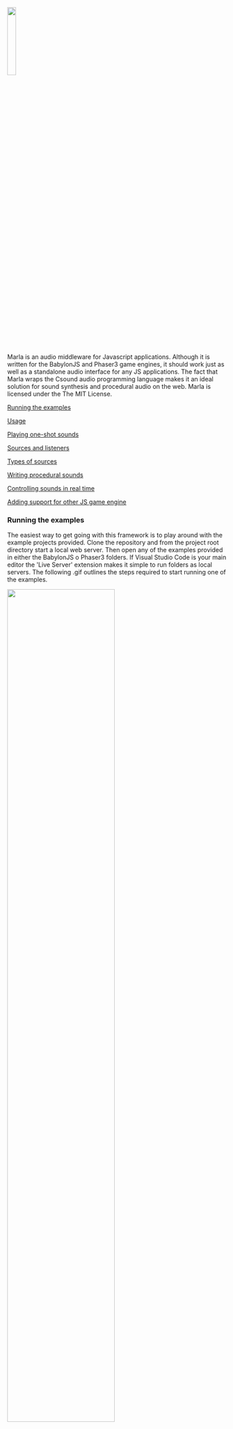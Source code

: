 

<img src="imgs/marla.svg" style="width:20%" />

Marla is an audio middleware for Javascript applications. Although it is written for the BabylonJS and Phaser3 game engines, it should work just as well as a standalone audio interface for any JS applications. The fact that Marla wraps the Csound audio programming language makes it an ideal solution for sound synthesis and procedural audio on the web. Marla is licensed under the The MIT License.     


[Running the examples](#running_examples)

[Usage](#usage)

[Playing one-shot sounds](#oneshot_sounds)

[Sources and listeners](#sources_listeners)

[Types of sources](#source_types)

[Writing procedural sounds](#procedural_events)

[Controlling sounds in real time](#realtime_sounds)

[Adding support for other JS game engine](#other_js_engines)



<a name="running_examples"></a>
### Running the examples

The easiest way to get going with this framework is to play around with the example projects provided. Clone the repository and from the project root directory start a local web server. Then open any of the examples provided in either the BabylonJS o Phaser3 folders. If Visual Studio Code is your main editor the 'Live Server' extension makes it simple to run folders as local servers. The following .gif outlines the steps required to start running one of the examples. 


<img src="imgs/liveServer.gif" style="width:70%" />

<br>
<br>
<br>
<br>

<a name="usage"></a>
### Usage

When it comes to using this framework with existing projects, the first thing to do is add the lettucejs folder to your project root directory. You will then need to add the `marla.js`, `marlaInstrs.js` and `csound.js` scripts to your document body. The `marla.csd` file should be placed one folder up from the `lettucejs` directory. 


```javascript
<script src="../csound/csound.js"> </script>
<script src="../marla.js"> </script>
<script src="../marlaInstrs.js"> </script>
```

Once the scripts have been included a new Marla object will beed to be created. This can be done in the `didModuleLoad()` function that gets called when the sound engine has finished loading all relevant sound modules. In the code below, the marla object is created and the default audio assets directory is set. In this instance Marla is told the "Phaser3" game engine is to be used. You can also specify "BabylonJS". Setting the game engine provides Marla with the information it needs to carry out correct amplitude scaling based on positional vectors. Following the creation of the Marla object a call is made to [`Marla.addFiles()`](/docs/index.html#addfiles). This function adds all the sound files needed for your game to the local file system. You must add all sound files you intend to use in this manner. After the files have been added, a call to [`Marla.start()`](/docs/index.html#start) will start the audio. 

```javascript
var marla;
function moduleDidLoad() {          
    marla = new Marla("Phaser3");
    marla.setAudioDirectory("../audio");
    marla.addFiles(new Array('bestSoundEver.mp3'));
    marla.start();
}
```
<br>
<br>
<br>
<br>

<a name="oneshot_sounds"></a>
### Playing one-shot sounds

To play a one-shot sound just call [`Marla.playSound(filename)`](/docs/index.html#playsound). Ensure that the file you wish to play has already been loaded using the [`Marla.addFiles()`](/docs/index.html#addfiles) function. The playSound function also takes some optional parameters which are described in the reference manual. In the code below the sound is triggered with an amplitude reduction of .5, a playback speed of half full rate, and a short time delay of .1 seconds.  

```javascript
if (this.keys.A.isDown)
{   
    marla.playSound('bestSoundEver.wav', {amp:.5, delay:.1, speed:.5});    
}
```

Multi-sample one-shot sounds can be created using the [`Marla.playMultiSound()`](/docs/index.html#playmultisound) function. This function takes an array of audio files rather than a single one. Marla will randomly choose one file from the list to play each time the function is called. As is the case with all sound playing functions, you must make certain that you have added the files using the [`Marla.addFIles()`](/docs/index.html#addfiles) function. 

```javascript
if (this.keys.A.isDown)
{   
    marla.playMultiSound(new Array('1.ogg', '2.ogg', '3.ogg', '4.ogg', '5.ogg'), {amp:.5, delay:.1, speed:.5});    
}
```

<br>
<br>
<br>
<br>

<a name="sources_listeners"></a>
### Sources and listeners

If you wish to avail of automatic amplitude scaling based on proximity of objects to each other, you will need to use sources and a listener. There is only one listener per scene, and it is usually the camera object. In the code below, a BabylonJS camera object is set to be the listener.  

```javascript
var camera = new BABYLON.FreeCamera("FreeCamera", new BABYLON.Vector3(10, 2, -80), scene);
marla.addListener(camera);
```

>***Note:*** *if you plan to manage amplitude attenuation yourself you don't need add a listener. It's sole purpose is to provide positional information for sources.* 

Any number of sources can be added to a scene. Once created, they can be controlled using a range of special source functions, such as [`Marla.setSourceAmplitude()`](/docs/index.html#setsourceamplitude) or [`Marla.setSourceCutoff()`](/docs/index.html#setsourcecutoff). Sources can be either dynamic, meaning their amplitude will be constantly updated based on their position relative to the scene's listener, or static, meaning their amplitude levels will need to be managed manually. To add a dynamic source to a scene, call [`Marla.addSource()`](/docs/index.html#addsource). In the code below, the 'bestSoundEver.ogg' file is attached to the radio game object. Sources can be set up to play just once if the `oneShot` parameter is set to true. 

```javascript
var radio = new BABYLON.MeshBuilder.CreateBox('Radio', {height: 5, width: 5, depth: 0.5}, scene);
radio.position = new BABYLON.Vector3(-2, 1, -20);
marla.addSource(radio, 'bestSoundEver.ogg');
```

[`Marla.update()`](/docs/index.html#update) needs to be called in the game's main loop in order for to carry out automatic amplitude scaling based on the distance between sources and a listener. If [`Marla.update()`](/docs/index.html#update) is not called all sound will stay at the same amplitude until [`Marla.setSourceAmplitude()`](/docs/index.html#setsourceamplitude) is called.


To add a static sound source simply pass a "name" string to the first parameter of the [`Marla.addSource()`](/docs/index.html#addsource) function. The same "name" string should be used when controlling any aspect of the source. The code below shows an example a static sound source which will play at a constant level for the duration of the game. Static sound sources are useful for background music and sounds that don't need to have their amplitudes constantly readjusted. 

```javascript
marla.addSource("menu", "menu.wav");
```

>Sound sources can be also be given named Csound instruments to process. See [below](#named_instrument) for further details.

<br>
<br>
<br>
<br>

<a name="source_types"></a>
### Controlling sources

Source sources can be set up in a multitude of different ways. Optional parameters can determine if they start playing when the game does, or if they should play as a one-shot sample, in which case the the [`Marla.playSource()`](/docs/index.html#playsource) function can be used to trigger it at any point during the game. 

Other parameters allow for distance scaling, amplitude scaling, and playback speed. A `randomInterval` parameter can be used to trigger random playback of samples. The `minInterval` parameter sets the minimum time between random plays.

>The minInterval parameter only works when the randomInterval is set to a value greater than 0

<br>
If an array of sound files is passed to the `clip` parameter, Marla will automatically sequence the files. They will play one after another by default, but can also be set to play randomly.

A source may have a new file set dynamically at any point during the game. The parameters for fade in and out will determine how much of an overlap takes place when a new file is triggered. The `transition` parameter will set how the file starts playing. This is set to `immediate` by default. This means as soon as [`Marla.setSourceFile()`](/docs/index.html#setsourcefile) is called, the new file will start playing. If transition is set to `wait`, the current sample will finish playing back before the new one starts, depending of course on the fade times. 

<a name="procedural_events"></a>
### Writing procedural events

Although this framework provides various functions for playing back and controlling audio events, its real strenght lies in the fact that you can easily expose the power of Csound. This makes it very simple to create sound events on the fly. The simplest way to do this is to code some Csound instruments in the marla.csd file that automatically gets compiled when the game starts. Once the instrument is compiled it cane be triggered at run time using the 
`Marla.sendEvent(string)` function.  

Procedural sound can also be added on the fly using the `Marla.addCustomSound()` function. For example, the following code creates a simple custom sound. The Csound code generates a simple sine wave with an exponential decay. 

```javascript
const paddleSound =`
    instr PADDLE
        iFreq = p4
        kNum active "PADDLE"
        aEnv expon .5, p3, .001
        a1 oscili aEnv, cpsmidinn(iFreq)
        outs a1/kNum, a1/kNum
    endin`;
marla.addCustomSound(paddleSound);
```

When triggering this event, one must be careful to pass a frequency value as its 4th parameter. In this way the pitch of the sound can be dynamically altered each time its played. In the code below the custom sound is triggered each time a player presses the 'A' key. 

```javascript
if (this.keys.A.isDown)
{   
    marla.sendEvent('i"PADDLE" 0 1 '+(50+player.x).toString());    
}
```

<a name="realtime_sounds"></a>
### Controlling sounds in real time

Although the above code will play a different pitch each time it is triggered, the information sent to the instrument is 'init' time only. This means it can't be updated once the instrument starts. If you wish to control parameters of a custom sound in real time you can do so using named channels. These requires the use of the `chnget` opcode in your custom Csound instrument. The following code example creates a custom sound whose frequency is set by the player's x position. 

```javascript
const paddleSound =`
    instr PLAYER
        kFreq chnget "frequency"
        a1 oscili aEnv, kFreq
        outs a1, a1
    endin`;
marla.addCustomSound(paddleSound);
```

The channel can be updated in the game loop by calling `Marla.setChannel(channel, value)`.

```javascript
//main rendering/game loop
gameEngine.update(){
    marla.setChannel('frequency', player.x);
}
```

<br>
<br>
<br>
<br>

<a name="other_js_engines"></a>
### Adding support for other JS game engines

This system is extremely lightweight, and is provided merely as a first step towards creating bespoke sound engines for JS based game.  

Apart from `Marla.addListener()` and the various `Marla::addSource()`, all of the functions in this framework are engine agnostic. These methods however work with objects that contains a name and position vector. If you want to add support for another game engine that doesn't support game objects, you will need to create a new class that contains a `name` and some kind of positional vector. You can then modify the `Marla.setSourceAmplitude(source, listener, scale)` function to set the correct distance between objects. Alternatively you can just use a "name" string with any of the `addSource()` functions and control amplitude manually. 

<br>
<br>
<br>
<br>

<a name="named_instrument"></a>
### Using named instruments as sound clips

If for example your marla.csd file contains a Csound instrument called `CHURCH_BELLS`, and would like Marla to automatically scale it's amplitude, you can pass the instrument name to [`Marla.addSource()`](/docs/index.html#addsource) in place of a sound file. In the following code we do just that.


```javascript
var radio = new BABYLON.MeshBuilder.CreateBox('Radio', {height: 5, width: 5, depth: 0.5}, scene);
radio.position = new BABYLON.Vector3(-2, 1, -20);
marla.addSource(radio, "CHURCH_BELLS");
```

>***Note:*** *You cannot pass p-fields to any Csound instruments added as sources in the manner described above. If you want to have any real-time control over parameters use named channels.* 
